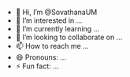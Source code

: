 - 👋 Hi, I’m @SovathanaUM
- 👀 I’m interested in ...
- 🌱 I’m currently learning ...
- 💞️ I’m looking to collaborate on ...
- 📫 How to reach me ...
- 😄 Pronouns: ...
- ⚡ Fun fact: ...

<!---
SovathanaUM/SovathanaUM is a ✨ special ✨ repository because its `README.md` (this file) appears on your GitHub profile.
You can click the Preview link to take a look at your changes.
--->
